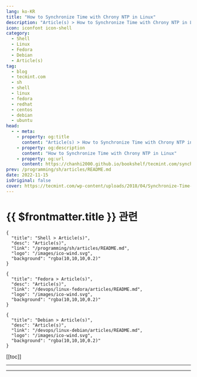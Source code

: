 ```yaml
---
lang: ko-KR
title: "How to Synchronize Time with Chrony NTP in Linux"
description: "Article(s) > How to Synchronize Time with Chrony NTP in Linux"
icon: iconfont icon-shell
category: 
  - Shell
  - Linux
  - Fedora
  - Debian
  - Article(s)
tag: 
  - blog
  - tecmint.com
  - sh
  - shell
  - linux
  - fedora
  - redhat
  - centos
  - debian
  - ubuntu
head:
  - - meta:
    - property: og:title
      content: "Article(s) > How to Synchronize Time with Chrony NTP in Linux"
    - property: og:description
      content: "How to Synchronize Time with Chrony NTP in Linux"
    - property: og:url
      content: https://chanhi2000.github.io/bookshelf/tecmint.com/synchronize-time-with-ntp-in-linux.html
prev: /programming/sh/articles/README.md
date: 2022-11-15
isOriginal: false
cover: https://tecmint.com/wp-content/uploads/2018/04/Synchronize-Time-with-NTP-in-Linux.png
---
```


# {{ $frontmatter.title }} 관련

```component VPCard
{
  "title": "Shell > Article(s)",
  "desc": "Article(s)",
  "link": "/programming/sh/articles/README.md",
  "logo": "/images/ico-wind.svg",
  "background": "rgba(10,10,10,0.2)"
}
```

```component VPCard
{
  "title": "Fedora > Article(s)",
  "desc": "Article(s)",
  "link": "/devops/linux-fedora/articles/README.md",
  "logo": "/images/ico-wind.svg",
  "background": "rgba(10,10,10,0.2)"
}
```

```component VPCard
{
  "title": "Debian > Article(s)",
  "desc": "Article(s)",
  "link": "/devops/linux-debian/articles/README.md",
  "logo": "/images/ico-wind.svg",
  "background": "rgba(10,10,10,0.2)"
}
```

[[toc]]

---

<SiteInfo
  name="How to Synchronize Time with Chrony NTP in Linux"
  desc="The Network Time Protocol (NTP) is a protocol used to synchronize Linux system clocks automatically over a network using the chrony NTP client."
  url="https://tecmint.com/synchronize-time-with-ntp-in-linux"
  logo="https://tecmint.com/wp-content/uploads/2020/07/favicon.ico"
  preview="https://tecmint.com/wp-content/uploads/2018/04/Synchronize-Time-with-NTP-in-Linux.png"/>

<!-- TODO: 작성 -->

---

<TagLinks />